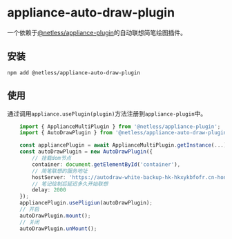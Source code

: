 # appliance-auto-draw-plugin

一个依赖于[@netless/appliance-plugin](https://www.npmjs.com/package/@netless/appliance-plugin)的自动联想简笔绘图插件。

## 安装
`` npm add @netless/appliance-auto-draw-plugin ``

## 使用
通过调用`appliance.usePlugin(plugin)`方法注册到`appliance-plugin`中。

```ts
    import { ApplianceMultiPlugin } from '@netless/appliance-plugin';
    import { AutoDrawPlugin } from '@netless/appliance-auto-draw-plugin';

    const appliancePlugin = await ApplianceMultiPlugin.getInstance(...);
    const autoDrawPlugin = new AutoDrawPlugin({
        // 挂载dom节点
        container: document.getElementById('container'),
        // 简笔联想的服务地址
        hostServer: 'https://autodraw-white-backup-hk-hkxykbfofr.cn-hongkong.fcapp.run',
        // 笔记绘制后延迟多久开始联想
        delay: 2000
    });
    appliancePlugin.usePligiun(autoDrawPlugin);
    // 开启
    autoDrawPlugin.mount();
    // 关闭
    autoDrawPlugin.unMount();
```
